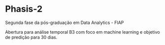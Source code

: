 # Phasis-2
Segunda fase da pós-graduação em Data Analytics - FIAP

Abertura para análise temporal B3 com foco em machine learning e objetivo de predição para 30 dias.
